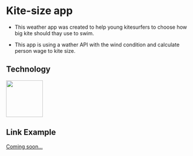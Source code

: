 # Kite-size app

* This weather app was created to help young kitesurfers to choose how big kite should thay use to swim.

* This app is using a wather API with the wind condition and calculate person wage to kite size.

## Technology
<img src="images/images/reactLogo.png" height="100">

## Link Example
[Coming soon...](404)